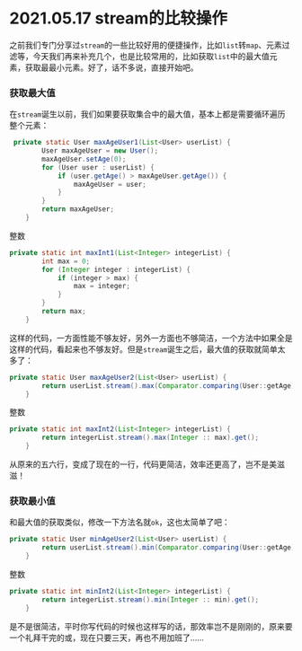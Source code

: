# 2021.05.17 stream的比较操作

之前我们专门分享过`stream`的一些比较好用的便捷操作，比如`list`转`map`、元素过滤等，今天我们再来补充几个，也是比较常用的，比如获取`list`中的最大值元素，获取最最小元素。好了，话不多说，直接开始吧。

### 获取最大值

在`stream`诞生以前，我们如果要获取集合中的最大值，基本上都是需要循环遍历整个元素：

```java
 private static User maxAgeUser1(List<User> userList) {
        User maxAgeUser = new User();
        maxAgeUser.setAge(0);
        for (User user : userList) {
            if (user.getAge() > maxAgeUser.getAge()) {
                maxAgeUser = user;
            }
        }
        return maxAgeUser;
    }
```

整数

```java
private static int maxInt1(List<Integer> integerList) {
        int max = 0;
        for (Integer integer : integerList) {
            if (integer > max) {
                max = integer;
            }
        }
        return max;
    }
```

这样的代码，一方面性能不够友好，另外一方面也不够简洁，一个方法中如果全是这样的代码，看起来也不够友好。但是`stream`诞生之后，最大值的获取就简单太多了：

```java
private static User maxAgeUser2(List<User> userList) {
        return userList.stream().max(Comparator.comparing(User::getAge)).get();
    }
```

整数

```java
private static int maxInt2(List<Integer> integerList) {
        return integerList.stream().max(Integer :: max).get();
    }
```

从原来的五六行，变成了现在的一行，代码更简洁，效率还更高了，岂不是美滋滋！

### 获取最小值

和最大值的获取类似，修改一下方法名就`ok`，这也太简单了吧：

```java
private static User minAgeUser2(List<User> userList) {
        return userList.stream().min(Comparator.comparing(User::getAge)).get();
    }
```

整数

```java
private static int minInt2(List<Integer> integerList) {
        return integerList.stream().min(Integer :: min).get();
    }
```

是不是很简洁，平时你写代码的时候也这样写的话，那效率岂不是刚刚的，原来要一个礼拜干完的或，现在只要三天，再也不用加班了……

